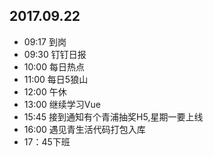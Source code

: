 ## 2017.09.22
* 09:17 到岗
* 09:30 钉钉日报
* 10:00 每日热点
* 11:00 每日5狼山
* 12:00 午休
* 13:00 继续学习Vue
* 15:45 接到通知有个青浦抽奖H5,星期一要上线
* 16:00 遇见青生活代码打包入库
* 17：45下班